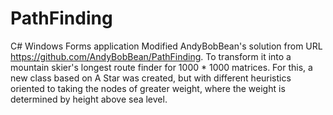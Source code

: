 # PathFinding
C# Windows Forms application 
Modified AndyBobBean's solution from URL https://github.com/AndyBobBean/PathFinding. To transform it into a mountain skier's longest route finder for 1000 * 1000 matrices. For this, a new class based on A Star was created, but with different heuristics oriented to taking the nodes of greater weight, where the weight is determined by height above sea level.
